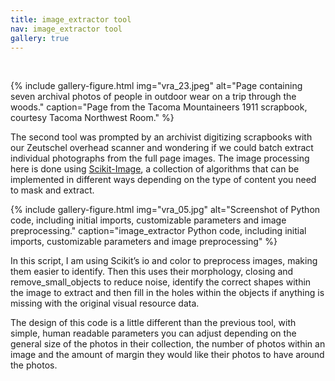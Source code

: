 ```yaml
---
title: image_extractor tool
nav: image_extractor tool
gallery: true
---
```


<br>


{% include gallery-figure.html img="vra_23.jpeg" alt="Page containing seven archival photos of people in outdoor wear on a trip through the woods." caption="Page from the Tacoma Mountaineers 1911 scrapbook, courtesy Tacoma Northwest Room." %}

The second tool was prompted by an archivist digitizing scrapbooks with our Zeutschel overhead scanner and wondering if we could batch extract individual photographs from the full page images. The image processing here is done using [Scikit-Image](https://scikit-image.org/), a collection of algorithms that can be implemented in different ways depending on the type of content you need to mask and extract. 

{% include gallery-figure.html img="vra_05.jpg" alt="Screenshot of Python code, including initial imports, customizable parameters and image preprocessing." caption="image_extractor Python code, including initial imports, customizable parameters and image preprocessing" %}

In this script, I am using Scikit’s io and color to preprocess images, making them easier to identify. Then this uses their morphology, closing and remove_small_objects to reduce noise, identify the correct shapes within the image to extract and then fill in the holes within the objects if anything is missing with the original visual resource data. 

The design of this code is a little different than the previous tool, with simple, human readable parameters you can adjust depending on the general size of the photos in their collection, the number of photos within an image and the amount of margin they would like their photos to have around the photos.

<br>
